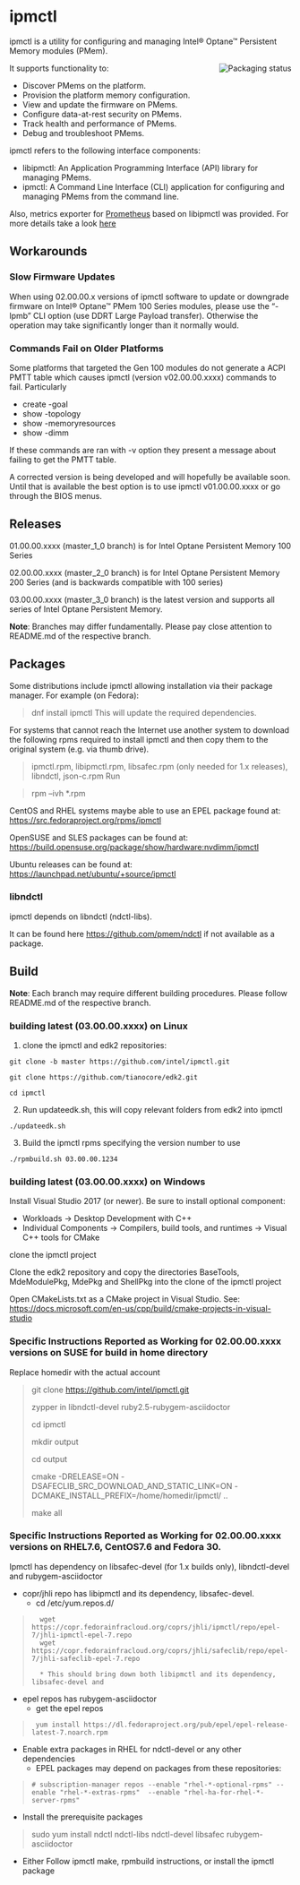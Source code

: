 # ipmctl

ipmctl is a utility for configuring and managing Intel&#174; Optane&#8482; Persistent Memory modules (PMem).

<a href="https://repology.org/project/ipmctl/versions">
    <img src="https://repology.org/badge/vertical-allrepos/ipmctl.svg" alt="Packaging status" align="right">
</a>

It supports functionality to:
* Discover PMems on the platform.
* Provision the platform memory configuration.
* View and update the firmware on PMems.
* Configure data-at-rest security on PMems.
* Track health and performance of PMems.
* Debug and troubleshoot PMems.

ipmctl refers to the following interface components:

* libipmctl: An Application Programming Interface (API) library for managing PMems.
* ipmctl: A Command Line Interface (CLI) application for configuring and managing PMems from the command line.

Also, metrics exporter for [Prometheus](https://prometheus.io/docs/introduction/overview/) based on libipmctl was provided. For more details take a look [here](https://github.com/intel/ipmctl-exporter)

## Workarounds

### Slow Firmware Updates
When using 02.00.00.x versions of ipmctl software to update or downgrade firmware on Intel® Optane™ PMem 100 Series modules, please use the “-lpmb” CLI option (use DDRT Large Payload transfer). Otherwise the operation may take significantly longer than it normally would.

### Commands Fail on Older Platforms
Some platforms that targeted the Gen 100 modules do not generate a ACPI PMTT table which causes ipmctl (version v02.00.00.xxxx) commands to fail. Particularly
* create -goal 
* show -topology
* show -memoryresources
* show -dimm

If these commands are ran with -v option they present a message about failing to get the PMTT table.

A corrected version is being developed and will hopefully be available soon. Until that is available the best option is to use ipmctl v01.00.00.xxxx or go through the BIOS menus.

## Releases

01.00.00.xxxx  (master_1_0 branch) is for Intel Optane Persistent Memory 100 Series

02.00.00.xxxx  (master_2_0 branch) is for Intel Optane Persistent Memory 200 Series (and is backwards compatible with 100 series) 

03.00.00.xxxx  (master_3_0 branch) is the latest version and supports all series of Intel Optane Persistent Memory.

**Note**: Branches may differ fundamentally. Please pay close attention to README.md of the respective branch.

## Packages

Some distributions include ipmctl allowing installation via their package manager.
For example (on Fedora):
> dnf install ipmctl
This will update the required dependencies.

For systems that cannot reach the Internet use another system to download the following rpms required to install ipmctl and then copy them to the original system (e.g. via thumb drive).

> ipmctl.rpm, libipmctl.rpm, libsafec.rpm (only needed for 1.x releases), libndctl, json-c.rpm
Run

> rpm –ivh *.rpm

CentOS and RHEL systems maybe able to use an EPEL package found at: https://src.fedoraproject.org/rpms/ipmctl

OpenSUSE and SLES packages can be found at: https://build.opensuse.org/package/show/hardware:nvdimm/ipmctl

Ubuntu releases can be found at: https://launchpad.net/ubuntu/+source/ipmctl

### libndctl


ipmctl depends on libndctl (ndctl-libs).

It can be found here https://github.com/pmem/ndctl if not available as a package.


## Build

**Note**: Each branch may require different building procedures. Please follow README.md of the respective branch.

### building latest (03.00.00.xxxx) on Linux
1. clone the ipmctl and edk2 repositories:

`git clone -b master https://github.com/intel/ipmctl.git`

`git clone https://github.com/tianocore/edk2.git`

`cd ipmctl`

2. Run updateedk.sh, this will copy relevant folders from edk2 into ipmctl

`./updateedk.sh`

3. Build the ipmctl rpms specifying the version number to use

`./rpmbuild.sh 03.00.00.1234`

### building latest (03.00.00.xxxx) on Windows

Install Visual Studio 2017 (or newer). Be sure to install optional component:
* Workloads -> Desktop Development with C++
* Individual Components -> Compilers, build tools, and runtimes -> Visual C++ tools for CMake

clone the ipmctl project

Clone the edk2 repository and copy the directories BaseTools, MdeModulePkg, MdePkg and ShellPkg into the clone of the ipmctl project

Open CMakeLists.txt as a CMake project in Visual Studio. See: https://docs.microsoft.com/en-us/cpp/build/cmake-projects-in-visual-studio

### Specific Instructions Reported as Working for 02.00.00.xxxx versions on SUSE for build in home directory

Replace homedir with the actual account

> git clone https://github.com/intel/ipmctl.git
>
> zypper in libndctl-devel ruby2.5-rubygem-asciidoctor
>
> cd ipmctl
>
> mkdir output
>
> cd output
>
> cmake -DRELEASE=ON -DSAFECLIB_SRC_DOWNLOAD_AND_STATIC_LINK=ON -DCMAKE_INSTALL_PREFIX=/home/homedir/ipmctl/ ..
>
> make all
### Specific Instructions Reported as Working for 02.00.00.xxxx versions on RHEL7.6, CentOS7.6 and Fedora 30.

Ipmctl has dependency on libsafec-devel (for 1.x builds only), libndctl-devel and rubygem-asciidoctor
*	copr/jhli repo has libipmctl and its dependency, libsafec-devel.
    * cd /etc/yum.repos.d/
>       wget https://copr.fedorainfracloud.org/coprs/jhli/ipmctl/repo/epel-7/jhli-ipmctl-epel-7.repo
>       wget https://copr.fedorainfracloud.org/coprs/jhli/safeclib/repo/epel-7/jhli-safeclib-epel-7.repo
> 
>       * This should bring down both libipmctl and its dependency, libsafec-devel and
    
*	epel repos has rubygem-asciidoctor
    *	get the epel repos
>      yum install https://dl.fedoraproject.org/pub/epel/epel-release-latest-7.noarch.rpm
*	Enable extra packages in RHEL for ndctl-devel or any other dependencies
    *	EPEL packages may depend on packages from these repositories:
>     # subscription-manager repos --enable "rhel-*-optional-rpms" --enable "rhel-*-extras-rpms"  --enable "rhel-ha-for-rhel-*-server-rpms"
*	Install the prerequisite packages
>	sudo yum install ndctl ndctl-libs ndctl-devel libsafec rubygem-asciidoctor
*	Either Follow ipmctl make, rpmbuild instructions, or install the ipmctl package
